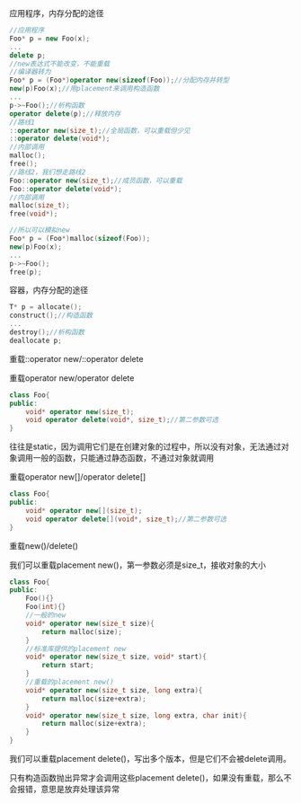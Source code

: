 应用程序，内存分配的途径

```c++
//应用程序
Foo* p = new Foo(x);
...
delete p;
//new表达式不能改变，不能重载
//编译器转为
Foo* p = (Foo*)operator new(sizeof(Foo));//分配内存并转型
new(p)Foo(x);//用placement来调用构造函数
...
p->~Foo();//析构函数
operator delete(p);//释放内存
//路线1
::operator new(size_t);//全局函数，可以重载但少见
::operator delete(void*);
//内部调用
malloc();
free();
//路线2，我们想走路线2
Foo::operator new(size_t);//成员函数，可以重载
Foo::operator delete(void*);
//内部调用
malloc(size_t);
free(void*);

//所以可以模拟new
Foo* p = (Foo*)malloc(sizeof(Foo));
new(p)Foo(x);
...
p->~Foo();
free(p);
```

容器，内存分配的途径

```c++
T* p = allocate();
construct();//构造函数
...
destroy();//析构函数
deallocate p;
```



重载::operator new/::operator delete

重载operator new/operator delete

```c++
class Foo{
public:
    void* operator new(size_t);
    void operator delete(void*, size_t);//第二参数可选
}
```

往往是static，因为调用它们是在创建对象的过程中，所以没有对象，无法通过对象调用一般的函数，只能通过静态函数，不通过对象就调用

重载operator new[]/operator delete[]

```c++
class Foo{
public:
    void* operator new[](size_t);
    void operator delete[](void*, size_t);//第二参数可选
}
```

重载new()/delete()

我们可以重载placement new()，第一参数必须是size_t，接收对象的大小

```c++
class Foo{
public:
    Foo(){}
    Foo(int){}
    //一般的new
    void* operator new(size_t size){
        return malloc(size);
    }
    //标准库提供的placement new
    void* operator new(size_t size, void* start){
        return start;
    }
    //重载的placement new()
    void* operator new(size_t size, long extra){
        return malloc(size+extra);
    }
    void* operator new(size_t size, long extra, char init){
        return malloc(size+extra);
    }
}
```

我们可以重载placement delete()，写出多个版本，但是它们不会被delete调用。

只有构造函数抛出异常才会调用这些placement delete()，如果没有重载，那么不会报错，意思是放弃处理该异常
